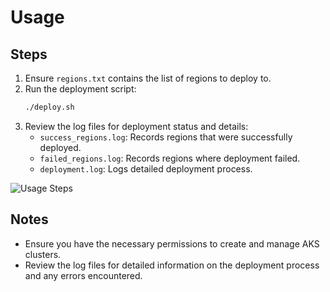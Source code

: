 # Usage

## Steps
1. Ensure `regions.txt` contains the list of regions to deploy to.
2. Run the deployment script:
    ```bash
    ./deploy.sh
    ```
3. Review the log files for deployment status and details:
    - `success_regions.log`: Records regions that were successfully deployed.
    - `failed_regions.log`: Records regions where deployment failed.
    - `deployment.log`: Logs detailed deployment process.

![Usage Steps](images/usage_steps.png)

## Notes
- Ensure you have the necessary permissions to create and manage AKS clusters.
- Review the log files for detailed information on the deployment process and any errors encountered.
